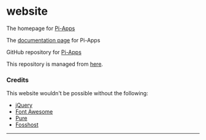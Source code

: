 # website
The homepage for [Pi-Apps](https://pi-apps.io/)

The [documentation page](https://docs.pi-apps.io) for Pi-Apps

GitHub repository for [Pi-Apps](https://github.com/Botspot/pi-apps/)

This repository is managed from [here](https://github.com/Pi-Apps-Coders/website).

### Credits
This website wouldn't be possible without the following:
- [jQuery](https://jquery.com/)
- [Font Awesome](http://fortawesome.github.io/Font-Awesome/)
- [Pure](http://purecss.io/)
- [Fosshost](https://fosshost.org/)

----
